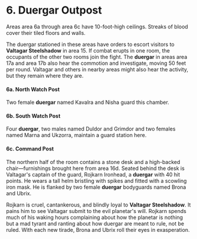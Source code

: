 # 6. Duergar Outpost

Areas area 6a through area 6c have 10-foot-high ceilings. Streaks of blood cover their tiled floors and walls.

The duergar stationed in these areas have orders to escort visitors to **Valtagar Steelshadow** in area 15. If combat erupts in one room, the occupants of the other two rooms join the fight. The **duergar** in areas area 17a and area 17b also hear the commotion and investigate, moving 50 feet per round. Valtagar and others in nearby areas might also hear the activity, but they remain where they are.

#### 6a. North Watch Post

Two female **duergar** named Kavalra and Nisha guard this chamber.

#### 6b. South Watch Post

Four **duergar**, two males named Duldor and Grimdor and two females named Marna and Ukzorra, maintain a guard station here.

#### 6c. Command Post

The northern half of the room contains a stone desk and a high-backed chair—furnishings brought here from area 16d. Seated behind the desk is Valtagar's captain of the guard, Rojkarn Ironhead, a **duergar** with 40 hit points. He wears a tall helm bristling with spikes and fitted with a scowling iron mask. He is flanked by two female **duergar** bodyguards named Brona and Ubrix.

Rojkarn is cruel, cantankerous, and blindly loyal to **Valtagar Steelshadow**. It pains him to see Valtagar submit to the evil planetar's will. Rojkarn spends much of his waking hours complaining about how the planetar is nothing but a mad tyrant and ranting about how duergar are meant to rule, not be ruled. With each new tirade, Brona and Ubrix roll their eyes in exasperation.